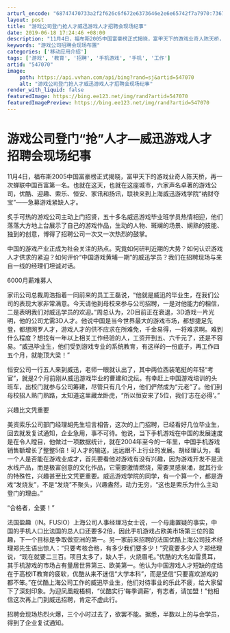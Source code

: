 ```yaml
---
arturl_encode: "68747470733a2f2f626c6f672e6373646e2e6e65742f7a7970:73672f61727469636c652f64657461696c732f353437303730"
layout: post
title: "游戏公司登门抢人才威迅游戏人才招聘会现场纪事"
date: 2019-06-18 17:24:46 +08:00
description: "11月4日，福布斯2005中国富豪榜正式揭晓，富甲天下的游戏业奇人陈天桥，再"
keywords: "游戏公司招聘会现场布置"
categories: ['移动应用介绍']
tags: ['游戏', '教育', '招聘', '手机游戏', '手机', '工作']
artid: "547070"
image:
    path: https://api.vvhan.com/api/bing?rand=sj&artid=547070
    alt: "游戏公司登门抢人才威迅游戏人才招聘会现场纪事"
render_with_liquid: false
featuredImage: https://bing.ee123.net/img/rand?artid=547070
featuredImagePreview: https://bing.ee123.net/img/rand?artid=547070
---
```


# 游戏公司登门“抢”人才—威迅游戏人才招聘会现场纪事

11月4日，福布斯2005中国富豪榜正式揭晓，富甲天下的游戏业奇人陈天桥，再一次蝉联中国百富第一名。也就在这天，也就在这座城市，六家声名卓著的游戏公司，优酷、迎趣、索乐、恒安、家讯和扬讯，联袂来到上海威迅游戏学院“纳财夺宝”——急募游戏紧缺人才。
  
炙手可热的游戏公司主动上门招贤，五十多名威迅游戏毕业班学员热情相迎，他们落落大方地上台展示了自己的游戏作品，生动的人物、斑斓的场景、娴熟的技能、独到的创意，博得了招聘公司一次又一次热烈的鼓掌。
  
中国的游戏产业正成为社会关注的热点。究竟如何研判近期的大势？如何认识游戏人才供求的紧迫？如何评价“中国游戏黄埔一期”的威迅学员？我们在招聘现场与来自一线的经理们坦诚对话。
  
6000月薪难募人
  
家讯公司总裁周浩指着一同前来的员工王磊说，“他就是威迅的毕业生，在我们公司的表现大家非常满意。今天请他到母校来参与公司招聘，一是对他能力的相信，二是表明我们对威迅学员的欢迎。”周总认为，2D目前正在衰退，3D游戏一片光明，他的公司尤需3D人才。他说中国是当今世界最大的游戏市场，都想捷足先登，都想网罗人才，游戏人才的供不应求在所难免，千金易得，一将难求啊。难到什么程度？想找有一年以上相关工作经验的人，工资开到五、六千元了，还是不容易。“威迅毕业生，他们受到游戏专业的系统教育，有这样的一份底子，再工作四五个月，就能顶大梁！”
  
恒安公司一行五人来到威迅，老师一眼就认出了，其中两位西装笔挺的年轻“考官”，就是2个月前刚从威迅游戏毕业的曹建和沈纭。有幸赶上中国游戏培训的头班车，出校门就参与公司筹建，尽管只有几个月，他们俨然成为“元老”了。他们到母校招人熟门熟路，太知道这里藏龙卧虎，“所以恒安来了5位，我们‘志在必得’。”

兴趣比文凭重要
  
美资索乐公司部门经理胡先生坦言相告，这次的上门招聘，已经看好几位毕业生，回去就发复试通知，企业急用，事不可待。他说，当下手机游戏在中国的发展速度是在令人瞠目，他做过一项数据统计，就在2004年至今的一年里，中国手机游戏销售额增长了整整5倍！可人才的输送，远远跟不上行业的发展。胡经理认为，看一个人是否能在游戏业成才，首先要看他对游戏有没有兴趣，因为游戏开发不是流水线产品，而是极富创意的文化作品，它需要激情燃烧，需要灵感泉涌，就其行业的特殊性，兴趣甚至比文凭更重要。威迅游戏学院的同学，有一个算一个，都是游戏“发烧友”，不是“发烧”不聚头，兴趣盎然，动力无穷，“这也是索乐为什么主动登门的理由。”

“合格者，全要！”
  
法国盈趣（IN。FUSIO）上海公司人事经理冯女士说，一个毋庸置疑的事实，中国的手机人口比法国的总人口还要多2倍，因此手机游戏占欧美市场第三位的盈趣，下一个目标是争取做亚洲的第一。另一家前来招聘的法国优酷上海公司技术经理郑先生语出惊人：“只要考核合格，有多少我们要多少！”究竟要多少人？郑经理说，“现在就要二三百。项目太多了，缺人手，火烧眉毛。”优酷的大名如雷贯耳，其手机游戏的市场占有量居世界第三、欧美第一。他认为中国游戏人才短缺的症结在于高校IT教育的疲软，优酷从来不迷信“大学本科”，而是坚信“只要喜欢游戏的都不笨。”在优酷上海公司工作的威迅毕业生，他们对待事业的乐此不疲，给大家留下了深刻印象。为迎凤凰栽梧桐，“优酷实行‘每季调薪’，有志者，请加盟！”他相信这次再上门到威迅招聘，肯定不虚此行。
  
招聘会现场热烈火爆，三个小时过去了，欲罢不能。据悉，半数以上的与会学员，得到了企业复试通知。